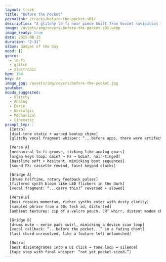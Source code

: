 ```yaml
---
layout: track
title: "Before the Pocket"
permalink: /tracks/before-the-pocket-s01/
description: "A glitchy lo-fi noir piece built from Soviet navigation tech lore: warped dial-tone static, noir organ grooves, analog synth dust, and haunted vocal fragments. The beat unfolds in shifting verses of cassette rewinds, rotary feedback, and a final unresolved click—glitchy ambient memory from before the age of pocket-sized devices."
image: /assets/img/covers/before-the-pocket-s01.webp
image_ready: true
date: 2025-08-15
duration: "2:31"
album: Gadget of the Day
mood: []
genre:
  - lo-fi
  - glitch
  - electronic
bpm: 194
key: A#
image_jpg: /assets/img/covers/before-the-pocket.jpg
youtube:
moods_suggested:
  - Glitchy
  - Analog
  - Eerie
  - Nostalgic
  - Mechanical
  - Cinematic
prompt_tmp: |
  [Intro]
  [dial-tone static + warped bootup chime]
  [glitchy vocal fragment whisper: “...before apps, there were artifacts...” trailing into reverb]

  [Verse A]
  [mechanical lo-fi groove, ticking like analog gears]
  [organ keys loop: Cmin7 → F7 → Gdim7, noir-tinged]
  [bassline soft + hesitant, mimicking boot sequences]
  [sound FX: cassette rewind, faint keypad clacks]

  [Bridge A]
  [drums halftime, rotary feedback pulses]
  [filtered synth bloom like LED flickers in the dark]
  [vocal fragment: “...carry this?” reversed + slowed]

  [Verse B]
  [beat regains momentum, richer synths enter with dusty clarity]
  [sampled phrase from a 90s tech ad, distorted]
  [ambient textures: zip of a velcro pouch, CRT whirr, distant modem chirps]

  [Bridge B]
  [drums mute — eerie pads swirl, mimicking a device scan loop]
  [vocal callback: “...before the pocket...” in a fading chant]
  [last chord unresolved, like a feature left unlaunched]

  [Outro]
  [beat disintegrates into a UI click → tone loop → silence]
  [tape stop with final whisper: “not yet pocket-sized…”]
---
```

